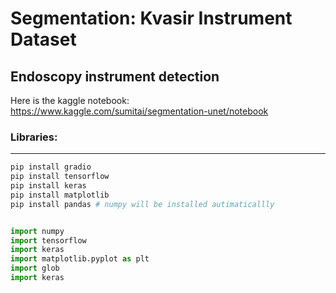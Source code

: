 # Segmentation: Kvasir Instrument Dataset
## Endoscopy instrument detection
Here is the kaggle notebook: https://www.kaggle.com/sumitai/segmentation-unet/notebook
### Libraries:
-----------------------------------------------------------------
``` python 
pip install gradio
pip install tensorflow 
pip install keras 
pip install matplotlib 
pip install pandas # numpy will be installed autimaticallly 


import numpy 
import tensorflow 
import keras
import matplotlib.pyplot as plt
import glob 
import keras 

```

